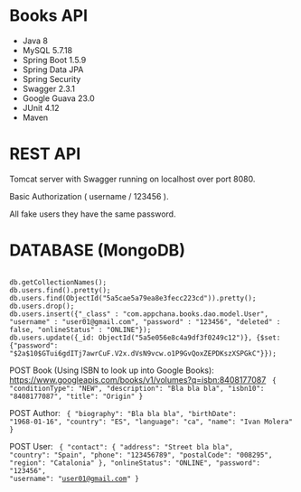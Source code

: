 # Books API

* Java 8
* MySQL 5.7.18
* Spring Boot 1.5.9
* Spring Data JPA
* Spring Security
* Swagger 2.3.1
* Google Guava 23.0
* JUnit 4.12
* Maven


# REST API

Tomcat server with Swagger running on localhost over port 8080.

Basic Authorization ( username / 123456 ).

All fake users they have the same password.


# DATABASE (MongoDB)

<code>
db.getCollectionNames();
db.users.find().pretty();
db.users.find(ObjectId("5a5cae5a79ea8e3fecc223cd")).pretty();
db.users.drop();
db.users.insert({"_class" : "com.appchana.books.dao.model.User", "username" : "user01@gmail.com", "password" : "123456", "deleted" : false, "onlineStatus" : "ONLINE"});
db.users.update({_id: ObjectId("5a5e056e8c4a9df3f0249c12")}, {$set: {"password": "$2a$10$GTui6gdITj7awrCuF.V2x.dVsN9vcw.o1P9GvQoxZEPDKszXSPGkC"}});
</code>


POST Book (Using ISBN to look up into Google Books):
https://www.googleapis.com/books/v1/volumes?q=isbn:8408177087
<code>
{
  "conditionType": "NEW",
  "description": "Bla bla bla",
  "isbn10": "8408177087",
  "title": "Origin"
}
</code>

POST Author:
<code>
{
  "biography": "Bla bla bla",
  "birthDate": "1968-01-16",
  "country": "ES",
  "language": "ca",
  "name": "Ivan Molera"
}
</code>

POST User:
<code>
{
  "contact": {
    "address": "Street bla bla",
    "country": "Spain",
    "phone": "123456789",
    "postalCode": "008295",
    "region": "Catalonia"
  },
  "onlineStatus": "ONLINE",
  "password": "123456",
  "username": "user01@gmail.com"
}
</code>